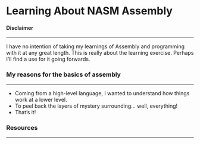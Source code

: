 # Learning About NASM Assembly

#### Disclaimer
---
I have no intention of taking my learnings of Assembly and programming with it at any great length. This is really about the learning exercise. Perhaps I’ll find a use for it going forwards.


### My reasons for the basics of assembly
---
- Coming from a high-level language, I wanted to understand how things work at a lower level.
- To peel back the layers of mystery surrounding… well, everything!
- That’s it!


### Resources
---
